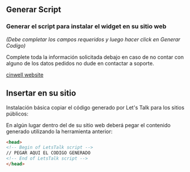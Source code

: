## Generar Script

### Generar el script para instalar el widget en su sitio web
*(Debe completar los campos requeridos y luego hacer click en Generar Codigo)*

Complete toda la información solicitada debajo en caso de no contar con alguno de
los datos pedidos no dude en contactar a soporte.

[cinwell website](//codepen.io/sandinosaso/embed/xWdKxv/?height=391&theme-id=dark&default-tab=result&embed-version=2 ':include :type=iframe width=100% height=550px')

## Insertar en su sitio

Instalación básica copiar el código generado por Let's Talk para los sitios públicos:

En algún lugar dentro del *<head>* de su sitio web deberá pegar el contenido generado utilizando la herramienta anterior:

```html
<head>
<!-- Begin of LetsTalk script -->
// PEGAR AQUI EL CODIGO GENERADO
<!-- End of LetsTalk script -->
</head>
```

